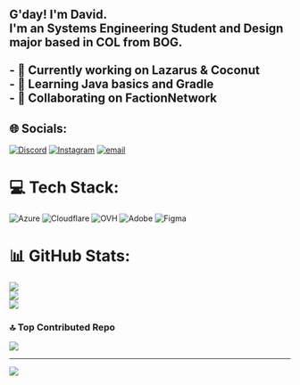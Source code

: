## G'day! I'm David.<br>I'm an Systems Engineering Student and Design major based in COL from BOG.<br><br>- 🔭 Currently working on Lazarus & Coconut<br>- 🌱 Learning Java basics and Gradle<br>- 🎪 Collaborating on FactionNetwork<br>


## 🌐 Socials:
[![Discord](https://img.shields.io/badge/Discord-%237289DA.svg?logo=discord&logoColor=white)](https://discord.gg/factionetwork) [![Instagram](https://img.shields.io/badge/Instagram-%23E4405F.svg?logo=Instagram&logoColor=white)](https://instagram.com/davidth.x) [![email](https://img.shields.io/badge/Email-D14836?logo=gmail&logoColor=white)](mailto:kenx@fall.cat) 

# 💻 Tech Stack:
![Azure](https://img.shields.io/badge/azure-%230072C6.svg?style=for-the-badge&logo=microsoftazure&logoColor=white) ![Cloudflare](https://img.shields.io/badge/Cloudflare-F38020?style=for-the-badge&logo=Cloudflare&logoColor=white) ![OVH](https://img.shields.io/badge/ovh-%23123F6D.svg?style=for-the-badge&logo=ovh&logoColor=#123F6D) ![Adobe](https://img.shields.io/badge/adobe-%23FF0000.svg?style=for-the-badge&logo=adobe&logoColor=white) ![Figma](https://img.shields.io/badge/figma-%23F24E1E.svg?style=for-the-badge&logo=figma&logoColor=white) 
# 📊 GitHub Stats:
![](https://github-readme-stats.vercel.app/api?username=DavidAiko&theme=midnight-purple&hide_border=false&include_all_commits=true&count_private=true)<br/>
![](https://github-readme-streak-stats.herokuapp.com/?user=DavidAiko&theme=midnight-purple&hide_border=false)<br/>
![](https://github-readme-stats.vercel.app/api/top-langs/?username=DavidAiko&theme=midnight-purple&hide_border=false&include_all_commits=true&count_private=true&layout=compact)

### 🔝 Top Contributed Repo
![](https://github-contributor-stats.vercel.app/api?username=DavidAiko&limit=5&theme=dark&combine_all_yearly_contributions=true)

---
[![](https://visitcount.itsvg.in/api?id=DavidAiko&icon=0&color=8)](https://visitcount.itsvg.in)


  
<!-- Proudly created with GPRM ( https://gprm.itsvg.in ) -->
